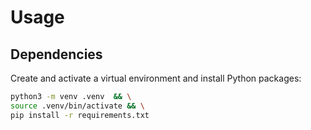 
# Usage

## Dependencies

Create and activate a virtual environment and install Python packages:

```bash
python3 -m venv .venv  && \
source .venv/bin/activate && \
pip install -r requirements.txt
```